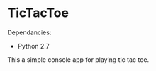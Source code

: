 TicTacToe
=========

Dependancies:
* Python 2.7

This a simple console app for playing tic tac toe.

